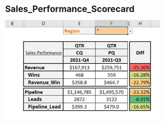 # Sales_Performance_Scorecard


![PerformanceScorecard_Image](image/PerformanceScorecard_Image.jpg)
